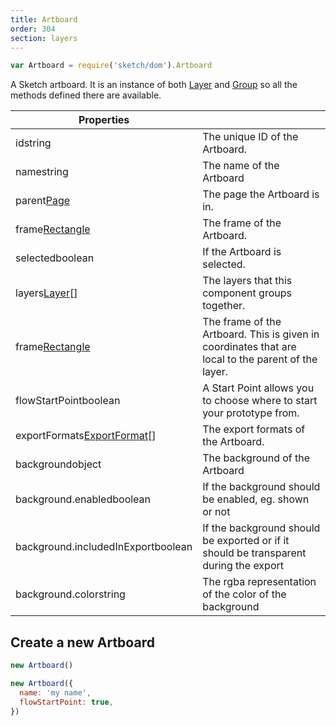 ```yaml
---
title: Artboard
order: 304
section: layers
---
```


```javascript
var Artboard = require('sketch/dom').Artboard
```

A Sketch artboard. It is an instance of both [Layer](#layer) and [Group](#group) so all the methods defined there are available.

| Properties |  |
| --- | --- |
| id<span class="arg-type">string</span> | The unique ID of the Artboard. |
| name<span class="arg-type">string</span> | The name of the Artboard |
| parent<span class="arg-type">[Page](#page)</span> | The page the Artboard is in. |
| frame<span class="arg-type">[Rectangle](#rectangle)</span> | The frame of the Artboard. |
| selected<span class="arg-type">boolean</span> | If the Artboard is selected. |
| layers<span class="arg-type">[Layer](#layer)[]</span> | The layers that this component groups together. |
| frame<span class="arg-type">[Rectangle](#rectangle)</span> | The frame of the Artboard. This is given in coordinates that are local to the parent of the layer. |
| flowStartPoint<span class="arg-type">boolean</span> | A Start Point allows you to choose where to start your prototype from. |
| exportFormats<span class="arg-type">[ExportFormat](#export-format)[]</span> | The export formats of the Artboard. |
| background<span class="arg-type">object</span> | The background of the Artboard |
| background.enabled<span class="arg-type">boolean</span> | If the background should be enabled, eg. shown or not |
| background.includedInExport<span class="arg-type">boolean</span> | If the background should be exported or if it should be transparent during the export |
| background.color<span class="arg-type">string</span> | The rgba representation of the color of the background |

## Create a new Artboard

```javascript
new Artboard()
```

```javascript
new Artboard({
  name: 'my name',
  flowStartPoint: true,
})
```
